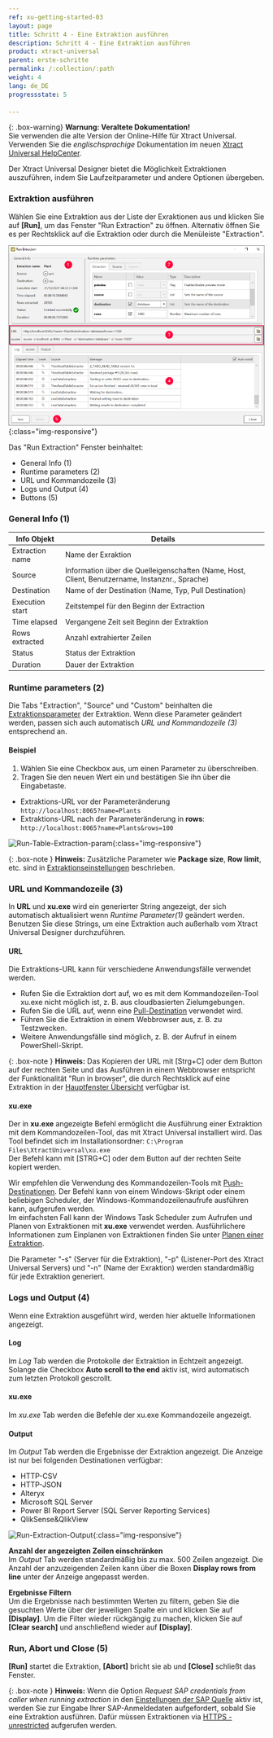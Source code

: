 ```yaml
---
ref: xu-getting-started-03
layout: page
title: Schritt 4 - Eine Extraktion ausführen
description: Schritt 4 - Eine Extraktion ausführen
product: xtract-universal
parent: erste-schritte
permalink: /:collection/:path
weight: 4
lang: de_DE
progressstate: 5

---
```


{: .box-warning}
**Warnung: Veraltete Dokumentation!** <br>
Sie verwenden die alte Version der Online-Hilfe für Xtract Universal.<br>
Verwenden Sie die *englischsprachige* Dokumentation im neuen [Xtract Universal HelpCenter](https://helpcenter.theobald-software.com/xtract-universal/documentation/introduction/).

Der Xtract Universal Designer bietet die Möglichkeit Extraktionen auszuführen, indem Sie
Laufzeitparameter und andere Optionen übergeben.

### Extraktion ausführen 			 

Wählen Sie eine Extraktion aus der Liste der Exraktionen aus und klicken Sie auf **[Run]**, um das Fenster "Run Extraction" zu öffnen.
Alternativ öffnen Sie es per Rechtsklick auf die Extraktion oder durch die Menüleiste "Extraction".


![Run-Table-Extraktion](/img/content/xu/xu_run_extraction_dialogue.png){:class="img-responsive"}

Das "Run Extraction" Fenster beinhaltet:
- General Info (1)
- Runtime parameters (2)
- URL und Kommandozeile (3)
- Logs und Output (4)
- Buttons (5) 


### General Info (1)

Info Objekt |Details
------------ | ------------ |
Extraction name  | Name der Exraktion |
Source | Information über die Quelleigenschaften (Name, Host, Client, Benutzername, Instanznr., Sprache) |
Destination | Name of der Destination (Name, Typ, Pull Destination)|
Execution start | Zeitstempel für den Beginn der Extraction |
Time elapsed | Vergangene Zeit seit Beginn der Extraktion |
Rows extracted| Anzahl extrahierter Zeilen |
Status | Status der Extraktion |
Duration |Dauer der Extraktion |

### Runtime parameters (2)

Die Tabs "Extraction", "Source" und "Custom" beinhalten die [Extraktionsparameter](../extraktionen-ausfuehren-und-einplanen/extraktionsparameter) der Extraktion.
Wenn diese Parameter geändert werden, passen sich auch automatisch *URL und Kommandozeile (3)* entsprechend an.

#### Beispiel
1. Wählen Sie eine Checkbox aus, um einen Parameter zu überschreiben.
2. Tragen Sie den neuen Wert ein und bestätigen Sie ihn über die Eingabetaste.
- Extraktions-URL vor der Parameteränderung<br>
`http://localhost:8065?name=Plants`
- Extraktions-URL nach der Parameteränderung in **rows**:<br>
`http://localhost:8065?name=Plants&rows=100` 

![Run-Table-Extraction-param](/img/content/xu/xu_run_extraction_param.png){:class="img-responsive"}

{: .box-note }
**Hinweis:** Zusätzliche Parameter wie **Package size**, **Row limit**, etc. sind in [Extraktionseinstellungen](./../table/extraktionseinstellungen) beschrieben.


### URL und Kommandozeile (3)
In **URL** und **xu.exe** wird ein generierter String angezeigt, der sich automatisch aktualisiert wenn *Runtime Parameter(1)* geändert werden.
Benutzen Sie diese Strings, um eine Extraktion auch außerhalb vom Xtract Universal Designer durchzuführen.

#### URL
Die Extraktions-URL kann für verschiedene Anwendungsfälle verwendet werden. 
- Rufen Sie die Extraktion dort auf, wo es mit dem Kommandozeilen-Tool xu.exe nicht möglich ist, z. B. aus cloudbasierten Zielumgebungen.
- Rufen Sie die URL auf, wenn eine [Pull-Destination](../destinationen#pull--und-push-destinationen) verwendet wird.
- Führen Sie die Extraktion in einem Webbrowser aus, z. B. zu Testzwecken. 
- Weitere Anwendungsfälle sind möglich, z. B. der Aufruf in einem PowerShell-Skript. 

{: .box-note }
**Hinweis:** 
Das Kopieren der URL mit [Strg+C] oder dem Button auf der rechten Seite und das Ausführen in einem Webbrowser entspricht der Funktionalität "Run in browser", die durch Rechtsklick auf eine Extraktion in der [Hauptfenster Übersicht](../erste-schritte/designer-overview) verfügbar ist.

#### xu.exe 
Der in **xu.exe** angezeigte Befehl ermöglicht die Ausführung einer Extraktion mit dem Kommandozeilen-Tool, das mit Xtract Universal installiert wird.
Das Tool befindet sich im Installationsordner: ```C:\Program Files\XtractUniversal\xu.exe``` <br>
Der Befehl kann mit [STRG+C] oder dem Button auf der rechten Seite kopiert werden. 

Wir empfehlen die Verwendung des Kommandozeilen-Tools mit [Push-Destinationen](../destinationen#pull--und-push-destinationen).
Der Befehl kann von einem Windows-Skript oder einem beliebigen Scheduler, der Windows-Kommandozeilenaufrufe ausführen kann, aufgerufen werden. <br>
Im einfachsten Fall kann der Windows Task Scheduler zum Aufrufen und Planen von Extraktionen mit **xu.exe** verwendet werden. Ausführlichere Informationen zum Einplanen von Extraktionen finden Sie unter [Planen einer Extraktion](../extraktionen-ausfuehren-und-einplanen/call-via-scheduler).

Die Parameter "-s" (Server für die Extraktion), "-p" (Listener-Port des Xtract Universal Servers) und "-n" (Name der Exraktion) werden standardmäßig für jede Extraktion generiert.

### Logs und Output (4) 
Wenn eine Extraktion ausgeführt wird, werden hier aktuelle Informationen angezeigt.

#### Log 
Im *Log* Tab werden die Protokolle der Extraktion in Echtzeit angezeigt.
Solange die Checkbox **Auto scroll to the end** aktiv ist, wird automatisch zum letzten Protokoll gescrollt.

#### xu.exe 
Im *xu.exe* Tab werden die Befehle der xu.exe Kommandozeile angezeigt. 
 
#### Output 

Im *Output* Tab werden die Ergebnisse der Extraktion angezeigt.
Die Anzeige ist nur bei folgenden Destinationen verfügbar:
- HTTP-CSV 
- HTTP-JSON 
- Alteryx
- Microsoft SQL Server
- Power BI Report Server (SQL Server Reporting Services) 
- QlikSense&QlikView

![Run-Extraction-Output](/img/content/xu/xu_run_extraction_output.png){:class="img-responsive"}

**Anzahl der angezeigten Zeilen einschränken**<br>
Im *Output* Tab werden standardmäßig bis zu max. 500 Zeilen angezeigt.
Die Anzahl der anzuzeigenden Zeilen kann über die Boxen **Display rows from line** unter der Anzeige angepasst werden.

**Ergebnisse Filtern**<br>
Um die Ergebnisse nach bestimmten Werten zu filtern, geben Sie die gesuchten Werte über der jeweiligen Spalte ein und klicken Sie auf **[Display]**.
Um die Filter wieder rückgängig zu machen, klicken Sie auf **[Clear search]** und anschließend wieder auf **[Display]**.


### Run, Abort und Close (5) 
**[Run]** startet die Extraktion, **[Abort]** bricht sie ab und **[Close]** schließt das Fenster.


{: .box-note }
**Hinweis:** Wenn die Option *Request SAP credentials from caller when running extraction* in den [Einstellungen der SAP Quelle](./sap-verbindungen-anlegen#authentication) aktiv ist, werden Sie zur Eingabe Ihrer SAP-Anmeldedaten aufgefordert, sobald Sie eine Extraktion ausführen.
Dafür müssen Extraktionen via  [HTTPS - unrestricted](../server/server-einstellungen#web-server) aufgerufen werden.

